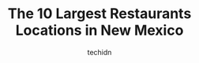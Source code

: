 ---
layout: ampstory
image: https://i0.wp.com/paketmu.com/wp-content/uploads/2023/06/scalo-0-in-new-mexico-1686370870.jpeg?resize=640,853
author: techidn
featured: false
description: Explore the diverse Restaurant scene in New Mexico, home to an incredible selection of 10 establishments catering to every taste. Whether youre in search of iconic favorites or undiscovered
title: The 10 Largest Restaurants Locations in New Mexico
cover:
   title: The 10 Largest Restaurants Locations in New Mexico
   subtitle: RICKPATE
   background: https://paketmu.com/wp-content/uploads/2023/06/scalo-0-in-new-mexico-1686370870.jpeg

pages: 
 - layout: thirds
   top: <h1>#1 Frontier Restaurant</h1>
   bottom: "<p>Tasty food that was ready quickly. Fun, relaxed vibe with tons of tables. Seems like they get pretty busy but theyve got a good system down. We were there when it wasnt</p>"
   background: https://paketmu.com/wp-content/uploads/2023/06/scalo-1-in-new-mexico-1686370872.jpeg
   backgroundblur: true
 - layout: thirds
   top: <h1>#2 El Pinto Restaurant</h1>
   bottom: "<p>The atmosphere is gorgeous. I was so excited walking through the doors to see such a beautiful setting. We come from some of the best Mexican food in the US... we were lo</p>"
   background: https://paketmu.com/wp-content/uploads/2023/06/scalo-2-in-new-mexico-1686370873.jpeg
   cta:
      link: https://paketmu.com/the-10-largest-restaurants-locations-in-new-mexico/
      text: The 10 Largest Restaurants Locations in New Mexico
 - layout: thirds
   top: <h1>#3 La Posta De Mesilla</h1>
   bottom: "<p>Dont miss this if you are near mesilla, hands down the best Mexican food I ever had.There is always good wait time so book as soon as you reach old town, superb setup,</p>"
   background: https://paketmu.com/wp-content/uploads/2023/06/scalo-3-in-new-mexico-1686370874.jpeg
   cta:
      link: https://paketmu.com/the-10-largest-restaurants-locations-in-new-mexico/
      text: The 10 Largest Restaurants Locations in New Mexico
 - layout: thirds
   top: <h1>#4 Cowgirl</h1>
   bottom: "<p>319 S Guadalupe St, Santa Fe, NM 87501, United States</p>"
   background: https://images.unsplash.com/photo-1615749413727-825b59a857b5?ixlib=rb-4.0.3&ixid=MnwxMjA3fDB8MHxwaG90by1wYWdlfHx8fGVufDB8fHx8&auto=format&fit=crop&w=640&h=853&q=80
   cta:
      link: https://paketmu.com/the-10-largest-restaurants-locations-in-new-mexico/
      text: The 10 Largest Restaurants Locations in New Mexico
 - layout: thirds
   top: <h1>#5 Dels Restaurant</h1>
   bottom: "<p>1202 U.S. Rt. 66, Tucumcari, NM 88401, United States</p>"
   background: https://images.unsplash.com/photo-1488554378835-f7acf46e6c98?ixlib=rb-4.0.3&ixid=MnwxMjA3fDB8MHxwaG90by1wYWdlfHx8fGVufDB8fHx8&auto=format&fit=crop&w=640&h=853&q=80
   cta:
      link: https://paketmu.com/the-10-largest-restaurants-locations-in-new-mexico/
      text: The 10 Largest Restaurants Locations in New Mexico
 - layout: thirds
   top: <h1>#6 The Shed Restaurant</h1>
   bottom: "<p>113 1/2 E Palace Ave, Santa Fe, NM 87501, United States</p>"
   background: https://images.unsplash.com/photo-1618556658017-fd9c732d1360?ixlib=rb-4.0.3&ixid=MnwxMjA3fDB8MHxwaG90by1wYWdlfHx8fGVufDB8fHx8&auto=format&fit=crop&w=640&h=853&q=80
   cta:
      link: https://paketmu.com/the-10-largest-restaurants-locations-in-new-mexico/
      text: The 10 Largest Restaurants Locations in New Mexico
 - layout: thirds
   top: <h1>#7 Rancho de Chimayó</h1>
   bottom: "<p>300 Juan Medina Rd, Chimayo, NM 87522, United States</p>"
   background: https://images.unsplash.com/photo-1574169208507-84376144848b?ixlib=rb-4.0.3&ixid=MnwxMjA3fDB8MHxwaG90by1wYWdlfHx8fGVufDB8fHx8&auto=format&fit=crop&w=640&h=853&q=80
   cta:
      link: https://paketmu.com/the-10-largest-restaurants-locations-in-new-mexico/
      text: The 10 Largest Restaurants Locations in New Mexico
 - layout: thirds
   middle: Continue reading...
   background: https://images.unsplash.com/photo-1591393223703-56fe1347ac62?ixlib=rb-4.0.3&ixid=MnwxMjA3fDB8MHxwaG90by1wYWdlfHx8fGVufDB8fHx8&auto=format&fit=crop&w=640&h=853&q=80
   cta:
      link: https://paketmu.com/the-10-largest-restaurants-locations-in-new-mexico/
      text: The 10 Largest Restaurants Locations in New Mexico
      
---